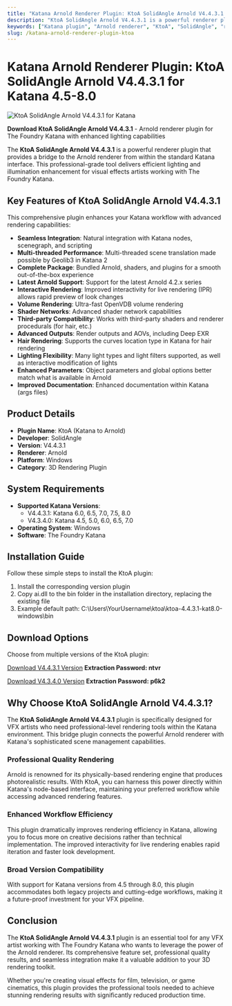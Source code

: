 ```yaml
---
title: "Katana Arnold Renderer Plugin: KtoA SolidAngle Arnold V4.4.3.1 for Katana 4.5-8.0"
description: "KtoA SolidAngle Arnold V4.4.3.1 is a powerful renderer plugin that provides a bridge to the Arnold renderer from within the standard Katana interface. Supports Katana versions 4.5 through 8.0."
keywords: ["Katana plugin", "Arnold renderer", "KtoA", "SolidAngle", "rendering plugin", "3D rendering", "VFX tools", "Katana 4.5", "Katana 5.0", "Katana 6.0", "Katana 6.5", "Katana 7.0", "Katana 7.5", "Katana 8.0"]
slug: /katana-arnold-renderer-plugin-ktoa
---
```


# Katana Arnold Renderer Plugin: KtoA SolidAngle Arnold V4.4.3.1 for Katana 4.5-8.0

![KtoA SolidAngle Arnold V4.4.3.1 for Katana](https://www.gfxcamp.com/wp-content/uploads/2016/12/Solid-Angle-Katana-2.5-To-Arnold.jpg)

**Download KtoA SolidAngle Arnold V4.4.3.1** - Arnold renderer plugin for The Foundry Katana with enhanced lighting capabilities

The **KtoA SolidAngle Arnold V4.4.3.1** is a powerful renderer plugin that provides a bridge to the Arnold renderer from within the standard Katana interface. This professional-grade tool delivers efficient lighting and illumination enhancement for visual effects artists working with The Foundry Katana.

## Key Features of KtoA SolidAngle Arnold V4.4.3.1

This comprehensive plugin enhances your Katana workflow with advanced rendering capabilities:

- **Seamless Integration**: Natural integration with Katana nodes, scenegraph, and scripting
- **Multi-threaded Performance**: Multi-threaded scene translation made possible by Geolib3 in Katana 2
- **Complete Package**: Bundled Arnold, shaders, and plugins for a smooth out-of-the-box experience
- **Latest Arnold Support**: Support for the latest Arnold 4.2.x series
- **Interactive Rendering**: Improved interactivity for live rendering (IPR) allows rapid preview of look changes
- **Volume Rendering**: Ultra-fast OpenVDB volume rendering
- **Shader Networks**: Advanced shader network capabilities
- **Third-party Compatibility**: Works with third-party shaders and renderer procedurals (for hair, etc.)
- **Advanced Outputs**: Render outputs and AOVs, including Deep EXR
- **Hair Rendering**: Supports the curves location type in Katana for hair rendering
- **Lighting Flexibility**: Many light types and light filters supported, as well as interactive modification of lights
- **Enhanced Parameters**: Object parameters and global options better match what is available in Arnold
- **Improved Documentation**: Enhanced documentation within Katana (args files)

## Product Details

- **Plugin Name**: KtoA (Katana to Arnold)
- **Developer**: SolidAngle
- **Version**: V4.4.3.1
- **Renderer**: Arnold
- **Platform**: Windows
- **Category**: 3D Rendering Plugin

## System Requirements

- **Supported Katana Versions**: 
  - V4.4.3.1: Katana 6.0, 6.5, 7.0, 7.5, 8.0
  - V4.3.4.0: Katana 4.5, 5.0, 6.0, 6.5, 7.0
- **Operating System**: Windows
- **Software**: The Foundry Katana

## Installation Guide

Follow these simple steps to install the KtoA plugin:

1. Install the corresponding version plugin
2. Copy ai.dll to the bin folder in the installation directory, replacing the existing file
3. Example default path: C:\Users\YourUsername\ktoa\ktoa-4.4.3.1-kat8.0-windows\bin

## Download Options

Choose from multiple versions of the KtoA plugin:

[Download V4.4.3.1 Version](https://pan.baidu.com/s/1m3ktz-CYmLfogFO2tqecbw?pwd=ntvr)
**Extraction Password: ntvr**

[Download V4.3.4.0 Version](https://pan.baidu.com/s/1LwmNByDPwUxUk0rOC_1DJA?pwd=p6k2)
**Extraction Password: p6k2**

## Why Choose KtoA SolidAngle Arnold V4.4.3.1?

The **KtoA SolidAngle Arnold V4.4.3.1** plugin is specifically designed for VFX artists who need professional-level rendering tools within the Katana environment. This bridge plugin connects the powerful Arnold renderer with Katana's sophisticated scene management capabilities.

### Professional Quality Rendering

Arnold is renowned for its physically-based rendering engine that produces photorealistic results. With KtoA, you can harness this power directly within Katana's node-based interface, maintaining your preferred workflow while accessing advanced rendering features.

### Enhanced Workflow Efficiency

This plugin dramatically improves rendering efficiency in Katana, allowing you to focus more on creative decisions rather than technical implementation. The improved interactivity for live rendering enables rapid iteration and faster look development.

### Broad Version Compatibility

With support for Katana versions from 4.5 through 8.0, this plugin accommodates both legacy projects and cutting-edge workflows, making it a future-proof investment for your VFX pipeline.

## Conclusion

The **KtoA SolidAngle Arnold V4.4.3.1** plugin is an essential tool for any VFX artist working with The Foundry Katana who wants to leverage the power of the Arnold renderer. Its comprehensive feature set, professional quality results, and seamless integration make it a valuable addition to your 3D rendering toolkit.

Whether you're creating visual effects for film, television, or game cinematics, this plugin provides the professional tools needed to achieve stunning rendering results with significantly reduced production time.